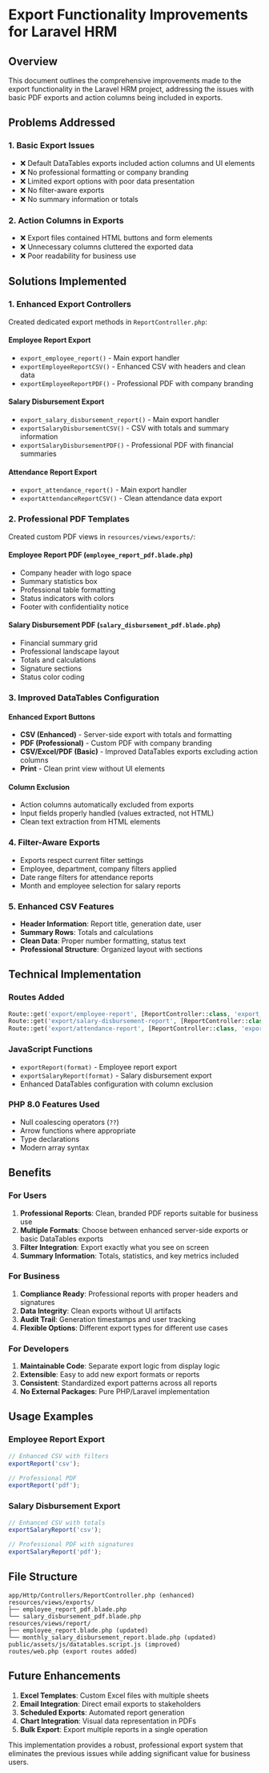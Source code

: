 # Export Functionality Improvements for Laravel HRM

## Overview
This document outlines the comprehensive improvements made to the export functionality in the Laravel HRM project, addressing the issues with basic PDF exports and action columns being included in exports.

## Problems Addressed

### 1. **Basic Export Issues**
- ❌ Default DataTables exports included action columns and UI elements
- ❌ No professional formatting or company branding
- ❌ Limited export options with poor data presentation
- ❌ No filter-aware exports
- ❌ No summary information or totals

### 2. **Action Columns in Exports**
- ❌ Export files contained HTML buttons and form elements
- ❌ Unnecessary columns cluttered the exported data
- ❌ Poor readability for business use

## Solutions Implemented

### 1. **Enhanced Export Controllers**
Created dedicated export methods in `ReportController.php`:

#### **Employee Report Export**
- `export_employee_report()` - Main export handler
- `exportEmployeeReportCSV()` - Enhanced CSV with headers and clean data
- `exportEmployeeReportPDF()` - Professional PDF with company branding

#### **Salary Disbursement Export**
- `export_salary_disbursement_report()` - Main export handler
- `exportSalaryDisbursementCSV()` - CSV with totals and summary information
- `exportSalaryDisbursementPDF()` - Professional PDF with financial summaries

#### **Attendance Report Export**
- `export_attendance_report()` - Main export handler
- `exportAttendanceReportCSV()` - Clean attendance data export

### 2. **Professional PDF Templates**
Created custom PDF views in `resources/views/exports/`:

#### **Employee Report PDF** (`employee_report_pdf.blade.php`)
- Company header with logo space
- Summary statistics box
- Professional table formatting
- Status indicators with colors
- Footer with confidentiality notice

#### **Salary Disbursement PDF** (`salary_disbursement_pdf.blade.php`)
- Financial summary grid
- Professional landscape layout
- Totals and calculations
- Signature sections
- Status color coding

### 3. **Improved DataTables Configuration**

#### **Enhanced Export Buttons**
- **CSV (Enhanced)** - Server-side export with totals and formatting
- **PDF (Professional)** - Custom PDF with company branding
- **CSV/Excel/PDF (Basic)** - Improved DataTables exports excluding action columns
- **Print** - Clean print view without UI elements

#### **Column Exclusion**
- Action columns automatically excluded from exports
- Input fields properly handled (values extracted, not HTML)
- Clean text extraction from HTML elements

### 4. **Filter-Aware Exports**
- Exports respect current filter settings
- Employee, department, company filters applied
- Date range filters for attendance reports
- Month and employee selection for salary reports

### 5. **Enhanced CSV Features**
- **Header Information**: Report title, generation date, user
- **Summary Rows**: Totals and calculations
- **Clean Data**: Proper number formatting, status text
- **Professional Structure**: Organized layout with sections

## Technical Implementation

### **Routes Added**
```php
Route::get('export/employee-report', [ReportController::class, 'export_employee_report']);
Route::get('export/salary-disbursement-report', [ReportController::class, 'export_salary_disbursement_report']);
Route::get('export/attendance-report', [ReportController::class, 'export_attendance_report']);
```

### **JavaScript Functions**
- `exportReport(format)` - Employee report export
- `exportSalaryReport(format)` - Salary disbursement export
- Enhanced DataTables configuration with column exclusion

### **PHP 8.0 Features Used**
- Null coalescing operators (`??`)
- Arrow functions where appropriate
- Type declarations
- Modern array syntax

## Benefits

### **For Users**
1. **Professional Reports**: Clean, branded PDF reports suitable for business use
2. **Multiple Formats**: Choose between enhanced server-side exports or basic DataTables exports
3. **Filter Integration**: Export exactly what you see on screen
4. **Summary Information**: Totals, statistics, and key metrics included

### **For Business**
1. **Compliance Ready**: Professional reports with proper headers and signatures
2. **Data Integrity**: Clean exports without UI artifacts
3. **Audit Trail**: Generation timestamps and user tracking
4. **Flexible Options**: Different export types for different use cases

### **For Developers**
1. **Maintainable Code**: Separate export logic from display logic
2. **Extensible**: Easy to add new export formats or reports
3. **Consistent**: Standardized export patterns across all reports
4. **No External Packages**: Pure PHP/Laravel implementation

## Usage Examples

### **Employee Report Export**
```javascript
// Enhanced CSV with filters
exportReport('csv');

// Professional PDF
exportReport('pdf');
```

### **Salary Disbursement Export**
```javascript
// Enhanced CSV with totals
exportSalaryReport('csv');

// Professional PDF with signatures
exportSalaryReport('pdf');
```

## File Structure
```
app/Http/Controllers/ReportController.php (enhanced)
resources/views/exports/
├── employee_report_pdf.blade.php
└── salary_disbursement_pdf.blade.php
resources/views/report/
├── employee_report.blade.php (updated)
└── monthly_salary_disbursement_report.blade.php (updated)
public/assets/js/datatables.script.js (improved)
routes/web.php (export routes added)
```

## Future Enhancements
1. **Excel Templates**: Custom Excel files with multiple sheets
2. **Email Integration**: Direct email exports to stakeholders
3. **Scheduled Exports**: Automated report generation
4. **Chart Integration**: Visual data representation in PDFs
5. **Bulk Export**: Export multiple reports in a single operation

This implementation provides a robust, professional export system that eliminates the previous issues while adding significant value for business users.
